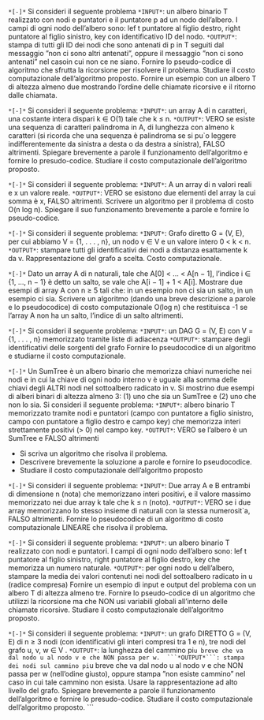 

```*[-]*``` Si consideri il seguente problema
```*INPUT*```: un albero binario T realizzato con nodi e puntatori e il  puntatore p ad un nodo dell’albero. I campi di ogni nodo dell’albero sono: lef t puntatore al figlio destro, right puntatore al figlio sinistro, key con identificativo ID del nodo.
```*OUTPUT*```: stampa di tutti gli ID dei nodi che sono antenati di p in T seguiti dal messaggio ”non ci sono altri antenati”, oppure il messaggio ”non ci sono antenati” nel casoin cui non ce ne siano.
Fornire lo pseudo-codice di algoritmo che sfrutta la ricorsione per risolvere il problema. Studiare il costo computazionale dell’algoritmo proposto. Fornire un esempio con un albero T di altezza almeno due mostrando l’ordine delle chiamate ricorsive e il ritorno dalle chiamata.

```*[-]*``` Si consideri il seguente problema:
```*INPUT*```: un array A di n caratteri, una costante intera dispari k ∈ O(1) tale che k ≤ n.
```*OUTPUT*```: VERO se esiste una sequenza di caratteri palindroma in A, di lunghezza con almeno k caratteri (si ricorda che una sequenza è palindroma se si pu`o leggere indifferentemente da sinistra a desta o da destra a sinistra), FALSO altrimenti.
Spiegare brevemente a parole il funzionamento dell’algoritmo e fornire lo presudo-codice. Studiare il costo computazionale dell’algoritmo proposto.

```*[-]*``` Si consideri il seguente problema:
```*INPUT*```: A un array di n valori reali e x un valore reale.
```*OUTPUT*```: VERO se esistono due elementi del array la cui somma è x, FALSO altrimenti.
Scrivere un algoritmo per il problema di costo O(n log n). Spiegare il suo funzionamento brevemente a parole e fornire lo pseudo-codice.

```*[-]*``` Si consideri il seguente problema:
```*INPUT*```: Grafo diretto G = (V, E), per cui abbiamo V = {1, . . . , n}, un nodo v ∈ V e un valore intero 0 < k < n.
```*OUTPUT*```: stampare tutti gli identificativi dei nodi a distanza esattamente k da v.
Rappresentazione del grafo a scelta. Costo computazionale.

```*[-]*``` Dato un array A di n naturali, tale che A[0] < ... < A[n − 1], l’indice i ∈ {1, ..., n − 1} è detto un salto, se vale che A[i − 1] + 1 < A[i]. Mostrare due esempi di array A con n ≥ 5 tali che: in un esempio non ci sia un salto, in un esempio ci sia. Scrivere un algoritmo (dando una breve descrizione a parole e lo pseudocodice) di costo computazionale O(log n) che restituisca -1 se l’array A non ha un salto, l’indice di un salto altrimenti.

```*[-]*``` Si consideri il seguente problema:
```*INPUT*```: un DAG G = (V, E) con V = {1, . . . , n} memorizzato tramite liste di adiacenza
```*OUTPUT*```: stampare degli identificativi delle sorgenti del grafo
Fornire lo pseudocodice di un algoritmo e studiarne il costo computazionale.

```*[-]*``` Un SumTree è un albero binario che memorizza chiavi numeriche nei nodi e in cui la chiave di ogni nodo interno v è uguale alla somma delle chiavi degli ALTRI nodi nel sottoalbero radicato in v. Si mostrino due esempi di alberi binari di altezza almeno 3: (1) uno che sia un SumTree e (2) uno che non lo sia.
Si consideri il seguente problema:
```*INPUT*```: albero binario T memorizzato tramite nodi e puntatori (campo con puntatore a figlio sinistro, campo con puntatore a figlio destro e campo key) che memorizza interi strettamente positivi (> 0) nel campo key.
```*OUTPUT*```: VERO se l’albero è un SumTree e FALSO altrimenti 
- Si scriva un algoritmo che risolva il problema.
- Descrivere brevemente la soluzione a parole e fornire lo pseudocodice. 
- Studiare il costo computazionale dell’algoritmo proposto

```*[-]*``` Si consideri il seguente problema:
```*INPUT*```: Due array A e B entrambi di dimensione n (nota) che memorizzano interi positivi, e il valore massimo memorizzato nei due array k tale che k ≤ n (noto).
```*OUTPUT*```: VERO se i due array memorizzano lo stesso insieme di naturali con la stessa numerosit`a, FALSO altrimenti.
Fornire lo pseudocodice di un algoritmo di costo computazionale LINEARE che risolva il problema.

```*[-]*``` Si consideri il seguente problema:
```*INPUT*```: un albero binario T realizzato con nodi e puntatori. I campi di ogni nodo dell’albero sono: lef t puntatore al figlio sinistro, right puntatore al figlio destro, key che memorizza un numero naturale.
```*OUTPUT*```: per ogni nodo u dell’albero, stampare la media dei valori contenuti nei nodi del sottoalbero radicato in u (radice compresa) Fornire un esempio di input e output del problema con un albero T di altezza almeno tre. Fornire lo pseudo-codice di un algoritmo che utilizzi la ricorsione ma che NON usi variabili globali all’interno delle chiamate ricorsive. Studiare il costo computazionale dell’algoritmo proposto.

```*[-]*``` Si consideri il seguente problema:
```*INPUT*```: un grafo DIRETTO G = (V, E) di n ≥ 3 nodi (con identificativi gli interi compresi tra 1 e n), tre nodi del grafo u, v, w ∈ V .
```*OUTPUT*```: la lunghezza del cammino pi`u breve che va dal nodo u al nodo v e che NON passa per w. 
```*OUTPUT*```: stampa dei nodi sul cammino pi`u breve che va dal nodo u al nodo v e che NON passa per w (nell’odine giusto), oppure stampa ”non esiste cammino” nel caso in cui tale cammino non esista. Usare la rappresentazione ad alto livello del grafo. Spiegare brevemente a parole il funzionamento dell’algoritmo e fornire lo presudo-codice. Studiare il costo computazionale dell’algoritmo proposto. ```